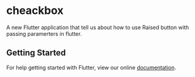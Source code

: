 # cheackbox

A new Flutter application that tell us about how to use Raised button with passing paramerters in flutter.

## Getting Started

For help getting started with Flutter, view our online
[documentation](https://flutter.io/).
